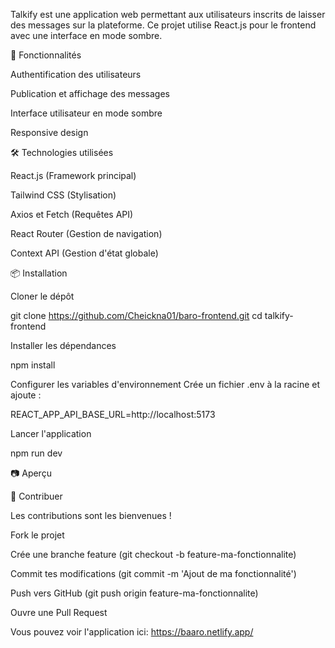 Talkify est une application web permettant aux utilisateurs inscrits de laisser des messages sur la plateforme. Ce projet utilise React.js pour le frontend avec une interface en mode sombre.

🚀 Fonctionnalités

Authentification des utilisateurs

Publication et affichage des messages

Interface utilisateur en mode sombre

Responsive design

🛠️ Technologies utilisées

React.js (Framework principal)

Tailwind CSS (Stylisation)

Axios et Fetch (Requêtes API)

React Router (Gestion de navigation)

Context API (Gestion d'état globale)

📦 Installation

Cloner le dépôt

git clone https://github.com/Cheickna01/baro-frontend.git
cd talkify-frontend

Installer les dépendances

npm install

Configurer les variables d'environnement
Crée un fichier .env à la racine et ajoute :

REACT_APP_API_BASE_URL=http://localhost:5173

Lancer l'application

npm run dev

📷 Aperçu



🤝 Contribuer

Les contributions sont les bienvenues !

Fork le projet

Crée une branche feature (git checkout -b feature-ma-fonctionnalite)

Commit tes modifications (git commit -m 'Ajout de ma fonctionnalité')

Push vers GitHub (git push origin feature-ma-fonctionnalite)

Ouvre une Pull Request

Vous pouvez voir l'application ici: https://baaro.netlify.app/